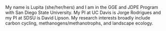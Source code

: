My name is Lupita (she/her/hers) and I am in the GGE and JDPE Program with San Diego State University. My PI at UC Davis is Jorge Rodrigues and my PI at SDSU is David Lipson. My research interests broadly include carbon cycling, methanogens/methanotrophs, and landscape ecology.

